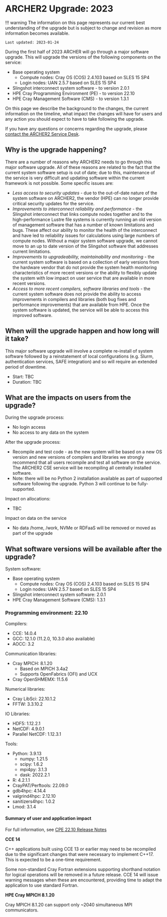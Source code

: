 # ARCHER2 Upgrade: 2023

!!! warning
    The information on this page represents our current best understanding of the
    upgrade but is subject to change and revision as more information becomes 
    available.
    
    Last updated: 2023-01-24

During the first half of 2023 ARCHER will go through a major software upgrade. This will
upgrade the versions of the following components on the service:

 - Base operating system
    + Compute nodes: Cray OS (COS) 2.4.103 based on SLES 15 SP4
    + Login nodes: UAN 2.5.7 based on SLES 15 SP4
 - Slingshot interconnect system software - to version 2.0.1
 - HPE Cray Programming Environment (PE) - to version 22.10
 - HPE Cray Management Software (CMS) - to version 1.3.1

On this page we describe the background to the changes, the current
information on the timeline, what impact the changes will have for users and
any action you should expect to have to take following the upgrade.

If you have any questions or concerns regarding the upgrade, please
[contact the ARCHER2 Service Desk](https://www.archer2.ac.uk/support-access/servicedesk.html).

## Why is the upgrade happening?

There are a number of reasons why ARCHER2 needs to go through this major software
upgrade. All of these reasons are related to the fact that the current system
software setup is out of date; due to this, maintenance of the service is very
difficult and updating software within the current framework is not possible.
Some specific issues are:

 - *Less access to security updates* - due to the out-of-date nature of the system
   software on ARCHER2, the vendor (HPE) can no longer provide critical security
   updates for the service.
 - *Improvements to interconnect reliability and performance* - the Slingshot interconnect
   that links compute nodes together and to the high-performance Lustre file systems
   is currently running an old version of management software that has a number of known
   limitations and bugs. These affect our ability to monitor the health of the interconnect
   and have led to reliability issues for calculations using large numbers of compute nodes.
   Without a major system software upgrade, we cannot move to an up to date version of the
   Slingshot software that addresses current limitations.
 - *Improvements to upgradeability, maintainability and monitoring* - the current system software
   is based on a collection of early versions from the hardware vendor that do not provide
   the system health monitoring characteristics of more recent versions or the ability to
   flexibly update the system with low impact on user service that are available in more 
   recent versions.
 - *Access to more recent compilers, software libraries and tools* - the current system
   software does not provide the ability to access improvements in compilers and libraries
   (both bug fixes and performance improvements) that are available from HPE. Once the 
   system software is updated, the service will be able to access this improved software.

## When will the upgrade happen and how long will it take?

This major software upgrade will involve a complete re-install of system software followed
by a reinstatement of local configurations (e.g. Slurm, authentication services, SAFE integration)
and so will require an extended period of downtime.

 - Start: TBC
 - Duration: TBC

## What are the impacts on users from the upgrade?

During the upgrade process:

 - No login access
 - No access to any data on the system

After the upgrade process:

 - Recompile and test code - as the new system will be based on a new OS version and
   new versions of compilers and libraries we strongly recommend that all users recompile
   and test all software on the service. The ARCHER2 CSE service will be recompiling all 
   centrally installed software.
 - Note: there will be no Python 2 installation available as part of supported software
   following the upgrade. Python 3 will continue to be fully-supported.

Impact on allocations:

 - TBC

Impact on data on the service

 - No data /home, /work, NVMe or RDFaaS will be removed or moved as part of the upgrade

## What software versions will be available after the upgrade?

System software:

 - Base operating system
    + Compute nodes: Cray OS (COS) 2.4.103 based on SLES 15 SP4
    + Login nodes: UAN 2.5.7 based on SLES 15 SP4
 - Slingshot interconnect system software: 2.0.1
 - HPE Cray Management Software (CMS): 1.3.1

### Programming environment: 22.10

Compilers:

 - CCE: 14.0.4
 - GCC: 12.1.0 (11.2.0, 10.3.0 also available)
 - AOCC: 3.2

Communication libraries:

 - Cray MPICH: 8.1.20 
    + Based on MPICH 3.4a2
    + Supports OpenFabrics (OFI) and UCX
  - Cray OpenSHMEMX: 11.5.6

Numerical libraries:

 - Cray LibSci: 22.10.1.2
 - FFTW: 3.3.10.2

IO Libraries:

 - HDF5: 1.12.2.1
 - NetCDF: 4.9.0.1
 - Parallel NetCDF: 1.12.3.1

Tools:

 - Python: 3.9.13
    + numpy: 1.21.5
    + scipy: 1.6.2
    + mpi4py: 3.1.3
    + dask: 2022.2.1
 - R: 4.2.1.1
 - CrayPAT/Perftools: 22.09.0
 - gdb4hpc: 4.14.4
 - valgrind4hpc: 2.12.10
 - sanitizers4hpc: 1.0.2
 - Lmod: 3.1.4

#### Summary of user and application impact

For full information, see [CPE 22.10 Release Notes](https://github.com/PE-Cray/cpe-changelog/blob/main/ex/cpe-22.10-sles15-sp3-FullReleaseNotes.txt)

**CCE 14**

C++ applications built using CCE 13 or earlier may need to be recompiled due to the significant
changes that were necessary to implement C++17.  This is expected to be a one-time requirement.

Some non-standard Cray Fortran extensions supporting shorthand notation for logical operations
will be removed in a future release.  CCE 14 will issue warning messages when these are
encountered, providing time to adapt the application to use standard Fortran.  

**HPE Cray MPICH 8.1.20**

Cray MPICH 8.1.20 can support only ~2040 simultaneous MPI communicators.

